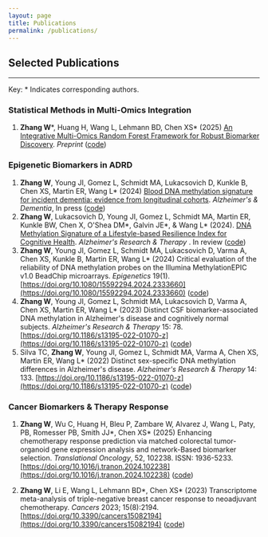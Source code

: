 ```yaml
---
layout: page
title: Publications
permalink: /publications/
---
```



## Selected Publications

------------------------
Key: * Indicates corresponding authors. 

### Statistical Methods in Multi-Omics Integration

1. **Zhang W**\*, Huang H, Wang L, Lehmann BD, Chen XS\* (2025) [An Integrative Multi-Omics Random Forest Framework for Robust Biomarker Discovery](https://www.biorxiv.org/content/10.1101/2025.03.05.641533v1). *Preprint* ([code](https://github.com/TransBioInfoLab/multiRF-vs))

### Epigenetic Biomarkers in ADRD

1. **Zhang W**, Young JI, Gomez L, Schmidt MA, Lukacsovich D, Kunkle B, Chen XS, Martin ER, Wang L* (2024) [Blood DNA methylation signature for incident dementia: evidence from longitudinal cohorts](https://doi.org/10.1101/2024.11.03.24316667). *Alzheimer's & Dementia*, In press ([code](https://github.com/TransBioInfoLab/blood-dnam-and-incident-dementia))
1. **Zhang W**, Lukacsovich D, Young JI, Gomez L, Schmidt MA, Martin ER, Kunkle BW, Chen X, O'Shea DM\*, Galvin JE\*, & Wang L\* (2024). [DNA Methylation Signature of a Lifestyle-based Resilience Index for Cognitive Health](https://doi.org/10.21203/rs.3.rs-5423573/v1). *Alzheimer's Research & Therapy* . In review ([code](https://github.com/TransBioInfoLab/DNAm-and-RI))
1. **Zhang W**, Young JI, Gomez L, Schmidt MA, Lukacsovich D, Varma A, Chen XS, Kunkle B, Martin ER, Wang L\* (2024) Critical evaluation of the reliability of DNA methylation probes on the Illumina MethylationEPIC v1.0 BeadChip microarrays. *Epigenetics* 19(1). [https://doi.org/10.1080/15592294.2024.2333660](https://doi.org/10.1080/15592294.2024.2333660) ([code](https://github.com/TransBioInfoLab/DNAm-reliability))
1. **Zhang W**, Young JI, Gomez L, Schmidt MA, Lukacsovich D, Varma A, Chen XS, Martin ER, Wang L\* (2023) Distinct CSF biomarker-associated DNA methylation in Alzheimer's disease and cognitively normal subjects. *Alzheimer's Research & Therapy* 15: 78. [https://doi.org/10.1186/s13195-022-01070-z](https://doi.org/10.1186/s13195-022-01070-z) ([code](https://github.com/TransBioInfoLab/AD-ATN-biomarkers-and-DNAm))
1. Silva TC, **Zhang W**, Young JI, Gomez L, Schmidt MA, Varma A, Chen XS, Martin ER, Wang L\* (2022) Distinct sex-specific DNA methylation differences in Alzheimer's disease. *Alzheimer's Research & Therapy* 14: 133. [https://doi.org/10.1186/s13195-022-01070-z](https://doi.org/10.1186/s13195-022-01070-z) ([code](https://github.com/TransBioInfoLab/AD-meta-analysis-blood-by-sex))

### Cancer Biomarkers & Therapy Response

1. **Zhang W**, Wu C, Huang H, Bleu P, Zambare W, Alvarez J, Wang L, Paty, PB, Romesser PB, Smith JJ\*, Chen XS\* (2025) Enhancing chemotherapy response prediction via matched colorectal tumor-organoid gene expression analysis and network-Based biomarker selection. *Translational Oncology*, 52, 102238. ISSN: 1936-5233. [https://doi.org/10.1016/j.tranon.2024.102238](https://doi.org/10.1016/j.tranon.2024.102238) ([code](https://github.com/noblegasss/Organoid-Prediction))

1. **Zhang W**, Li E, Wang L, Lehmann BD\*, Chen XS\* (2023) Transcriptome meta-analysis of triple-negative breast cancer response to neoadjuvant chemotherapy. *Cancers* 2023; 15(8):2194. [https://doi.org/10.3390/cancers15082194](https://doi.org/10.3390/cancers15082194) ([code](https://github.com/TransBioInfoLab/TNBC-meta-analysis))
